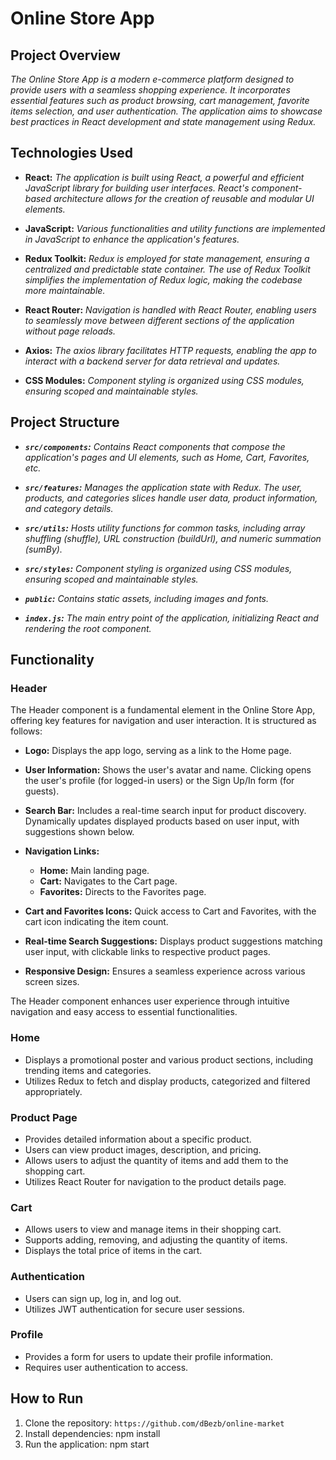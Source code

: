 # Online Store App

## Project Overview

_The Online Store App is a modern e-commerce platform designed to provide users with a seamless shopping experience. It incorporates essential features such as product browsing, cart management, favorite items selection, and user authentication. The application aims to showcase best practices in React development and state management using Redux._

## Technologies Used

- **React:** _The application is built using React, a powerful and efficient JavaScript library for building user interfaces. React's component-based architecture allows for the creation of reusable and modular UI elements._

- **JavaScript:** _Various functionalities and utility functions are implemented in JavaScript to enhance the application's features._

- **Redux Toolkit:** _Redux is employed for state management, ensuring a centralized and predictable state container. The use of Redux Toolkit simplifies the implementation of Redux logic, making the codebase more maintainable._

- **React Router:** _Navigation is handled with React Router, enabling users to seamlessly move between different sections of the application without page reloads._

- **Axios:** _The axios library facilitates HTTP requests, enabling the app to interact with a backend server for data retrieval and updates._

- **CSS Modules:** _Component styling is organized using CSS modules, ensuring scoped and maintainable styles._

## Project Structure

- **_`src/components`:_** _Contains React components that compose the application's pages and UI elements, such as Home, Cart, Favorites, etc._

- **_`src/features`:_** _Manages the application state with Redux. The user, products, and categories slices handle user data, product information, and category details._

- **_`src/utils`:_** _Hosts utility functions for common tasks, including array shuffling (shuffle), URL construction (buildUrl), and numeric summation (sumBy)._

- **_`src/styles`:_** _Component styling is organized using CSS modules, ensuring scoped and maintainable styles._

- **_`public`:_** _Contains static assets, including images and fonts._

- **_`index.js`:_** _The main entry point of the application, initializing React and rendering the root component._

## Functionality

### Header

The Header component is a fundamental element in the Online Store App, offering key features for navigation and user interaction. It is structured as follows:

- **Logo:** Displays the app logo, serving as a link to the Home page.

- **User Information:** Shows the user's avatar and name. Clicking opens the user's profile (for logged-in users) or the Sign Up/In form (for guests).

- **Search Bar:** Includes a real-time search input for product discovery. Dynamically updates displayed products based on user input, with suggestions shown below.

- **Navigation Links:**

  - **Home:** Main landing page.
  - **Cart:** Navigates to the Cart page.
  - **Favorites:** Directs to the Favorites page.

- **Cart and Favorites Icons:** Quick access to Cart and Favorites, with the cart icon indicating the item count.

- **Real-time Search Suggestions:** Displays product suggestions matching user input, with clickable links to respective product pages.

- **Responsive Design:** Ensures a seamless experience across various screen sizes.

The Header component enhances user experience through intuitive navigation and easy access to essential functionalities.

### Home

- Displays a promotional poster and various product sections, including trending items and categories.
- Utilizes Redux to fetch and display products, categorized and filtered appropriately.

### Product Page

- Provides detailed information about a specific product.
- Users can view product images, description, and pricing.
- Allows users to adjust the quantity of items and add them to the shopping cart.
- Utilizes React Router for navigation to the product details page.

### Cart

- Allows users to view and manage items in their shopping cart.
- Supports adding, removing, and adjusting the quantity of items.
- Displays the total price of items in the cart.

### Authentication

- Users can sign up, log in, and log out.
- Utilizes JWT authentication for secure user sessions.

### Profile

- Provides a form for users to update their profile information.
- Requires user authentication to access.

## How to Run

1. Clone the repository: `https://github.com/dBezb/online-market`
2. Install dependencies: npm install
3. Run the application: npm start
